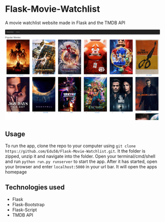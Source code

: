 # Flask-Movie-Watchlist
A movie watchlist website made in Flask and the TMDB API

![homepage](app/static/images/watchlist.png)

## Usage
To run the app, clone the repo to your computer using ````git clone https://github.com/Edu58/Flask-Movie-Watchlist.git````.
It the folder is zipped, unzip it and navigate into the folder. Open your terminal/cmd/shell and run ```python run.py runserver``` to start the app. After it has started, open your browser and enter ```localhost:5000``` in your url bar. It will open the apps homepage

## Technologies used
- Flask
- Flask-Bootstrap
- Flask-Script
- TMDB API